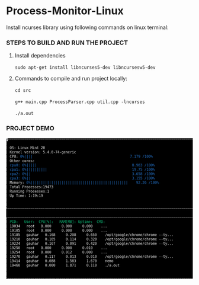 # Process-Monitor-Linux

Install ncurses library using following commands on linux terminal:

### STEPS TO BUILD AND RUN THE PROJECT

1. Install dependencies

    `sudo apt-get install libncurses5-dev libncursesw5-dev`

2. Commands to compile and run project locally:

    `cd src`

    `g++ main.cpp ProcessParser.cpp util.cpp -lncurses`

    ` ./a.out `


### PROJECT DEMO

![Process Monitor Linux](/demo-images/process-monitor.png)

